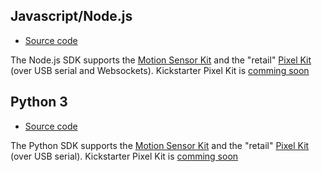 ## Javascript/Node.js

- [Source code](https://github.com/KanoComputing/community-sdk/tree/nodejs)

The Node.js SDK supports the [Motion Sensor Kit](https://kano.me/store/uk/products/motion-sensor-kit) and the "retail" [Pixel Kit](https://kano.me/store/uk/products/pixel-kit) (over USB serial and Websockets). Kickstarter Pixel Kit is [comming soon](https://github.com/KanoComputing/community-sdk/wiki/Goals-and-Roadmap#roadmap)

## Python 3

- [Source code](https://github.com/KanoComputing/community-sdk/tree/python)

The Python SDK supports the [Motion Sensor Kit](https://kano.me/store/uk/products/motion-sensor-kit) and the "retail" [Pixel Kit](https://kano.me/store/uk/products/pixel-kit) (over USB serial). Kickstarter Pixel Kit is [comming soon](https://github.com/KanoComputing/community-sdk/wiki/Goals-and-Roadmap#roadmap)